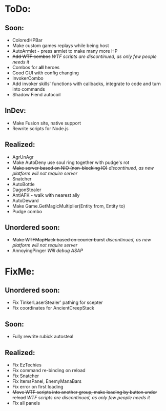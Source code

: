 # ToDo:
## Soon:
* ColoredHPBar
* Make custom games replays while being host
* AutoArmlet - press armlet to make many more HP
* ~~Add WTF combos~~ *_WTF scripts are discontinued, as only few people needs it_*
* Combos for **all** heroes
* Good GUI with config changing
* InvokerCombo
* Add invoker skills' functions with callbacks, integrate to code and turn into commands
* Shadow Fiend autocoil

## InDev:
* Make Fusion site, native support
* Rewrite scripts for Node.js

## Realized:
* AgrUnAgr
* Make AutoDeny use soul ring together with pudge's rot
* ~~Make server based on NIO (non-blocking IO)~~ *_discontinued, as new platform will not require server_*
* Snatcher
* AutoBottle
* DagonStealer
* AntiAFK - walk with nearest ally
* AutoDeward
* Make Game.GetMagicMultiplier(Entity from, Entity to)
* Pudge combo

## Unordered soon:
* ~~Make WTFMapHack based on courier burst~~ *_discontinued, as new platform will not require server_*
* AnnoyingPinger *_Will debug ASAP_*

# FixMe:
## Unordered soon:
* Fix TinkerLaserStealer' pathing for scepter
* Fix coordinates for AncientCreepStack

## Soon:
* Fully rewrite rubick autosteal

## Realized:
* Fix EzTechies
* Fix command re-binding on reload
* Fix Snatcher
* Fix ItemsPanel, EnemyManaBars
* Fix error on first loading
* ~~Move WTF scripts into another group, make loading by button under reload~~ *_WTF scripts are discontinued, as only few people needs it_*
* Fix all panels
